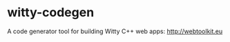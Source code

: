 witty-codegen
=============

A code generator tool for building Witty C++ web apps: http://webtoolkit.eu